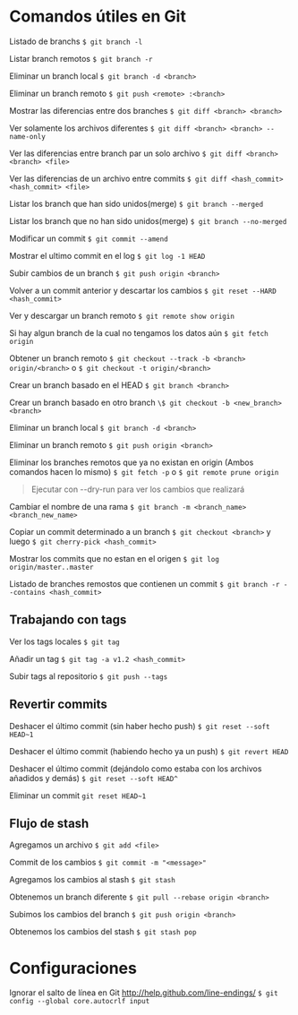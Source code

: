 # Comandos útiles en Git

Listado de branchs
`$ git branch -l`

Listar branch remotos
`$ git branch -r`

Eliminar un branch local
`$ git branch -d <branch>`

Eliminar un branch remoto
`$ git push <remote> :<branch>`

Mostrar las diferencias entre dos branches
`$ git diff <branch> <branch>`

Ver solamente los archivos diferentes
`$ git diff <branch> <branch> --name-only`

Ver las diferencias entre branch par un solo archivo
`$ git diff <branch> <branch> <file>`

Ver las diferencias de un archivo entre commits
`$ git diff <hash_commit> <hash_commit> <file>`

Listar los branch que han sido unidos(merge)
`$ git branch --merged`

Listar los branch que no han sido unidos(merge)
`$ git branch --no-merged`

Modificar un commit
`$ git commit --amend`

Mostrar el ultimo commit en el log
`$ git log -1 HEAD`

Subir cambios de un branch
`$ git push origin <branch>`

Volver a un commit anterior y descartar los cambios
`$ git reset --HARD <hash_commit>`

Ver y descargar un branch remoto
`$ git remote show origin`

Si hay algun branch de la cual no tengamos los datos aún
`$ git fetch origin`

Obtener un branch remoto
`$ git checkout --track -b <branch> origin/<branch>` o `$ git checkout -t origin/<branch>`

Crear un branch basado en el HEAD
`$ git branch <branch>`

Crear un branch basado en otro branch
`\$ git checkout -b <new_branch> <branch>`

Eliminar un branch local
`$ git branch -d <branch>`

Eliminar un branch remoto
`$ git push origin <branch>`

Eliminar los branches remotos que ya no existan en origin (Ambos comandos hacen lo mismo)
`$ git fetch -p` o `$ git remote prune origin`

> Ejecutar con --dry-run para ver los cambios que realizará

Cambiar el nombre de una rama
`$ git branch -m <branch_name> <branch_new_name>`

Copiar un commit determinado a un branch
`$ git checkout <branch>` y luego `$ git cherry-pick <hash_commit>`

Mostrar los commits que no estan en el origen
`$ git log origin/master..master`

Listado de branches remostos que contienen un commit
`$ git branch -r --contains <hash_commit>`

## Trabajando con tags

Ver los tags locales
`$ git tag`

Añadir un tag
`$ git tag -a v1.2 <hash_commit>`

Subir tags al repositorio
`$ git push --tags`

## Revertir commits

Deshacer el último commit (sin haber hecho push)
`$ git reset --soft HEAD~1`

Deshacer el último commit (habiendo hecho ya un push)
`$ git revert HEAD`

Deshacer el último commit (dejándolo como estaba con los archivos añadidos y demás)
`$ git reset --soft HEAD^`

Eliminar un commit
`git reset HEAD~1`

## Flujo de stash

Agregamos un archivo
`$ git add <file>`

Commit de los cambios
`$ git commit -m "<message>"`

Agregamos los cambios al stash
`$ git stash`

Obtenemos un branch diferente
`$ git pull --rebase origin <branch>`

Subimos los cambios del branch
`$ git push origin <branch>`

Obtenemos los cambios del stash
`$ git stash pop`

# Configuraciones

Ignorar el salto de línea en Git http://help.github.com/line-endings/
`$ git config --global core.autocrlf input`
